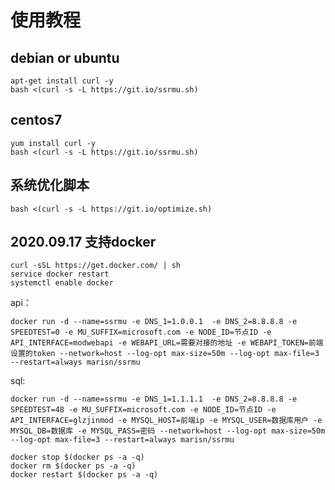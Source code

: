 # 使用教程

## debian or ubuntu
```shell
apt-get install curl -y
bash <(curl -s -L https://git.io/ssrmu.sh)
```

## centos7

```shell
yum install curl -y
bash <(curl -s -L https://git.io/ssrmu.sh)
```

## 系统优化脚本

```shell
bash <(curl -s -L https://git.io/optimize.sh)
```

## 2020.09.17 支持docker

```shell
curl -sSL https://get.docker.com/ | sh
service docker restart
systemctl enable docker
```

api：

```shell
docker run -d --name=ssrmu -e DNS_1=1.0.0.1  -e DNS_2=8.8.8.8 -e SPEEDTEST=0 -e MU_SUFFIX=microsoft.com -e NODE_ID=节点ID -e API_INTERFACE=modwebapi -e WEBAPI_URL=需要对接的地址 -e WEBAPI_TOKEN=前端设置的token --network=host --log-opt max-size=50m --log-opt max-file=3 --restart=always marisn/ssrmu
```

sql:

```shell
docker run -d --name=ssrmu -e DNS_1=1.1.1.1  -e DNS_2=8.8.8.8 -e SPEEDTEST=48 -e MU_SUFFIX=microsoft.com -e NODE_ID=节点ID -e API_INTERFACE=glzjinmod -e MYSQL_HOST=前端ip -e MYSQL_USER=数据库用户 -e MYSQL_DB=数据库 -e MYSQL_PASS=密码 --network=host --log-opt max-size=50m --log-opt max-file=3 --restart=always marisn/ssrmu
```

```shell
docker stop $(docker ps -a -q)
docker rm $(docker ps -a -q)
docker restart $(docker ps -a -q)
```





